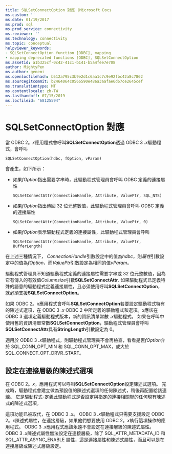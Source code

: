 ```yaml
---
title: SQLSetConnectOption 對應 |Microsoft Docs
ms.custom: ''
ms.date: 01/19/2017
ms.prod: sql
ms.prod_service: connectivity
ms.reviewer: ''
ms.technology: connectivity
ms.topic: conceptual
helpviewer_keywords:
- SQLSetConnectOption function [ODBC], mapping
- mapping deprecated functions [ODBC], SQLSetConnectOption
ms.assetid: a1b325cf-0c42-41c1-b141-b5a4fee7e708
author: MightyPen
ms.author: genemi
ms.openlocfilehash: b512a795c3b9e2d1c6aa1c7c9e92fbc42a8c7862
ms.sourcegitcommit: b2464064c0566590e486a3aafae6d67ce2645cef
ms.translationtype: MT
ms.contentlocale: zh-TW
ms.lasthandoff: 07/15/2019
ms.locfileid: "68125594"
---
```

# <a name="sqlsetconnectoption-mapping"></a>SQLSetConnectOption 對應
當 ODBC 2。*x*應用程式會呼叫**SQLSetConnectOption**透過 ODBC 3 *.x*驅動程式，會呼叫  
  
```  
SQLSetConnectOption(hdbc, fOption, vParam)  
```  
  
 會產生，如下所示：  
  
-   如果*fOption*指出需要字串時，此驅動程式管理員會呼叫 ODBC 定義的連接屬性  
  
    ```  
    SQLSetConnectAttr(ConnectionHandle, Attribute, ValuePtr, SQL_NTS)  
    ```  
  
-   如果*fOption*指出傳回 32 位元整數值，此驅動程式管理員會呼叫 ODBC 定義的連接屬性  
  
    ```  
    SQLSetConnectAttr(ConnectionHandle, Attribute, ValuePtr, 0)  
    ```  
  
-   如果*fOption*表示驅動程式定義的連接屬性，此驅動程式管理員會呼叫  
  
    ```  
    SQLSetConnectAttr(ConnectionHandle, Attribute, ValuePtr, BufferLength)  
    ```  
  
 在上述三種情況下， *ConnectionHandle*引數設定中的值為*hdbc*，則*屬性*引數設定中的值為*fOption*，而*ValuePtr*引數設定為相同的值*vParam*。  
  
 驅動程式管理員不知道驅動程式定義的連接屬性需要字串或 32 位元整數值，因為它有傳入的有效值*Columnsize*引數**SQLSetConnectAttr**. 如果驅動程式已定義特殊的語意的驅動程式定義連接屬性，且必須使用呼叫**SQLSetConnectOption**，就必須支援**SQLSetConnectOption**。  
  
 如果 ODBC 2。*x*應用程式會呼叫**SQLSetConnectOption**若要設定驅動程式特有的陳述式選項，在 ODBC 3 *.x* ODBC 2 中所定義的驅動程式和選項。*x*應該在 ODBC 3 選項定義驅動程式版本，新的資訊清單常數 *.x*驅動程式。 如果在呼叫中使用舊的資訊清單常數**SQLSetConnectOption**，驅動程式管理員會呼叫**SQLSetConnectAttr**具有**StringLength**引數設定為 0。  
  
 適用於 ODBC 3 *.x*驅動程式，則驅動程式管理員不會再檢查，看看是否*fOption*介於 SQL_CONN_OPT_MIN 和 SQL_CONN_OPT_MAX，或大於 SQL_CONNECT_OPT_DRVR_START。  
  
## <a name="setting-statement-options-on-the-connection-level"></a>設定在連接層級的陳述式選項  
 在 ODBC 2。*x*，應用程式可以呼叫**SQLSetConnectOption**設定陳述式選項。 完成時，驅動程式會建立做為預設值的陳述式選項的任何陳述式，稍後再配置給該連線。 它是驅動程式-定義此驅動程式是否設定與指定的連接相關聯的任何現有陳述式的陳述式選項。  
  
 這項功能已被取代，在 ODBC 3 *.x*。 ODBC 3 *.x*驅動程式只需要支援設定 ODBC 2。*x*陳述式屬性，在連接層級，如果他們想要使用 ODBC 2。*x*執行這項操作的應用程式。 ODBC 3 *.x*應用程式應該永遠不會設定在連接層級的陳述式屬性。 ODBC 3 *.x*陳述式屬性無法設定在連接層級，除了 SQL_ATTR_METADATA_ID 和 SQL_ATTR_ASYNC_ENABLE 屬性，這是連接屬性和陳述式屬性，而且可以是在連接層級或陳述式層級設定。
